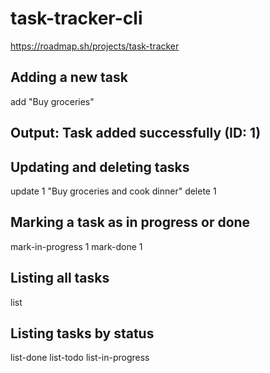 # task-tracker-cli
https://roadmap.sh/projects/task-tracker

## Adding a new task
add "Buy groceries"
## Output: Task added successfully (ID: 1)

## Updating and deleting tasks
update 1 "Buy groceries and cook dinner"
delete 1

## Marking a task as in progress or done
mark-in-progress 1
mark-done 1

## Listing all tasks
list

## Listing tasks by status
list-done
list-todo
list-in-progress